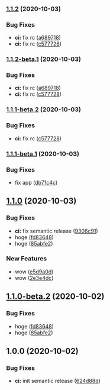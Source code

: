 ### [1.1.2](https://github.com/worldrize/playground/compare/v1.1.1...v1.1.2) (2020-10-03)


### Bug Fixes

* **ci:** fix rc ([a689718](https://github.com/worldrize/playground/commit/a6897181ac8c2f3fb20908d8f5fa348147b9d97e))
* **ci:** fix rc ([c577728](https://github.com/worldrize/playground/commit/c577728e6b3ab57273e9d97ceea10d0bb8451d2d))

### [1.1.2-beta.1](https://github.com/worldrize/playground/compare/v1.1.1...v1.1.2-beta.1) (2020-10-03)


### Bug Fixes

* **ci:** fix rc ([a689718](https://github.com/worldrize/playground/commit/a6897181ac8c2f3fb20908d8f5fa348147b9d97e))
* **ci:** fix rc ([c577728](https://github.com/worldrize/playground/commit/c577728e6b3ab57273e9d97ceea10d0bb8451d2d))

### [1.1.1-beta.2](https://github.com/worldrize/playground/compare/v1.1.1-beta.1...v1.1.1-beta.2) (2020-10-03)


### Bug Fixes

* **ci:** fix rc ([c577728](https://github.com/worldrize/playground/commit/c577728e6b3ab57273e9d97ceea10d0bb8451d2d))

### [1.1.1-beta.1](https://github.com/worldrize/playground/compare/v1.1.0...v1.1.1-beta.1) (2020-10-03)


### Bug Fixes

* fix app ([db71c4c](https://github.com/worldrize/playground/commit/db71c4ca51980f853cf1110f1a8217d42a4ba426))

## [1.1.0](https://github.com/worldrize/playground/compare/v1.0.0...v1.1.0) (2020-10-03)


### Bug Fixes

* **ci:** fix semantic release ([9306c91](https://github.com/worldrize/playground/commit/9306c91e0511076871d9f4a3cb5ac71bb4f7aa43))
* hoge ([fd83648](https://github.com/worldrize/playground/commit/fd836483481b481ca789b94f7b4a35f8233f6bb1))
* hoge ([85abfe2](https://github.com/worldrize/playground/commit/85abfe2dc2c856b35ab6776214f80cc5cb814a64))


### New Features

* wow ([e5d9a0d](https://github.com/worldrize/playground/commit/e5d9a0db05e5fbefd05aeb5bd59569a468174c66))
* wow ([2e3e4dc](https://github.com/worldrize/playground/commit/2e3e4dc116da751445d232195d15f3b8bd414c5a))

## [1.1.0-beta.2](https://github.com/worldrize/playground/compare/v1.1.0-beta.1...v1.1.0-beta.2) (2020-10-02)


### Bug Fixes

* hoge ([fd83648](https://github.com/worldrize/playground/commit/fd836483481b481ca789b94f7b4a35f8233f6bb1))
* hoge ([85abfe2](https://github.com/worldrize/playground/commit/85abfe2dc2c856b35ab6776214f80cc5cb814a64))

## 1.0.0 (2020-10-02)


### Bug Fixes

* **ci:** init semantic release ([624d88d](https://github.com/worldrize/playground/commit/624d88d7705f670d9e473045eda4994653605042))
